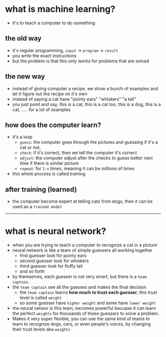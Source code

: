 # what is machine learning?
- it's to teach a computer to do something 

## the old way
- it's regular programming, `input` -> `program` -> `result`
- you write the exact instructions 
- but the problem is that this only works for problems that are solved

## the new way
- instead of giving computer a recipe. we show a bunch of examples and let it figure out the recipe on it's own
- instead of saying a cat have "pointy ears" "whiskers" "a tail"
- you just point and say, this is a cat, this is a cat too, this is a dog, this is a cat, ..... for a lot of examples

## how does the computer learn?
- it's a loop
  - `guess`: the computer goes through the pictures and guessing if it's a cat or not,
  - `check`: if it's correct, then we tell the computer it's correct
  - `adjust`: the computer adjust after the checks to guess better next time if there is similar picture
  - `repeat`: for `1-n` times, meaning it can be millions of times
- this whole process is called training

## after training (learned)
- the computer become expert at telling cats from dogs, then it can be used as a `trained model`

---

# what is neural network?
- when you are trying to teach a computer to recognize a cat in a picture
- neural network is like a team of simple guessers all working together
  - first guesser look for pointy ears
  - second guesser look for whiskers
  - third guesser look for fluffy tail
  - and so forth 
- by themselves, each guesser is not very smart, but there is a `team captain`.
- the `team captain` see all the guesses and makes the final decision
  - the `team captain` learns **how much to trust each guesser**, this trust level is called `weight`
  - so some guesser have `higher weight` and some have `lower weight`
- the neural networ is this team, becomes powerful becuase it can learn the perfect `weights` for thousands of these guessers to solve a problem. 
- Makes it very super flexible, you can use the same kind of teams to learn to recognize dogs, cars, or even people's voices, by changing their trust levels aka `weights`
